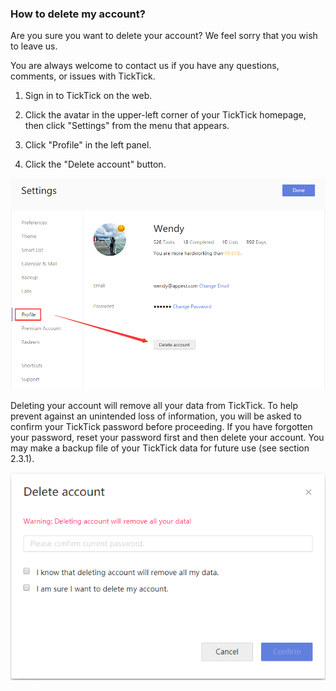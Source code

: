 ### How to delete my account?

Are you sure you want to delete your account? We feel sorry that you wish to leave us.

You are always welcome to contact us if you have any questions, comments, or issues with TickTick.

1. Sign in to TickTick on the web.

2. Click the avatar in the upper-left corner of your TickTick homepage, then click "Settings" from the menu that appears.

3. Click "Profile" in the left panel.

4. Click the "Delete account" button.

![](../../images/ticktick-web-version/personal-profile/2.2.4.1.png)

Deleting your account will remove all your data from TickTick. To help prevent against an unintended loss of information, you will be asked to confirm your TickTick password before proceeding. If you have forgotten your password, reset your password first and then delete your account. You may make a backup file of your TickTick data for future use (see section 2.3.1).

![](../../images/ticktick-web-version/personal-profile/2.2.4.2.png)

